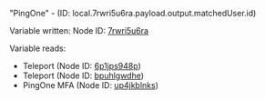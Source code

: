 "PingOne" - (ID: local.7rwri5u6ra.payload.output.matchedUser.id)

Variable written:
Node ID: [7rwri5u6ra](../nodes/7rwri5u6ra.md)

Variable reads:
* Teleport (Node ID: [6p1jps948p](../nodes/6p1jps948p.md))
* Teleport (Node ID: [bpuhlgwdhe](../nodes/bpuhlgwdhe.md))
* PingOne MFA (Node ID: [up4jkblnks](../nodes/up4jkblnks.md))
